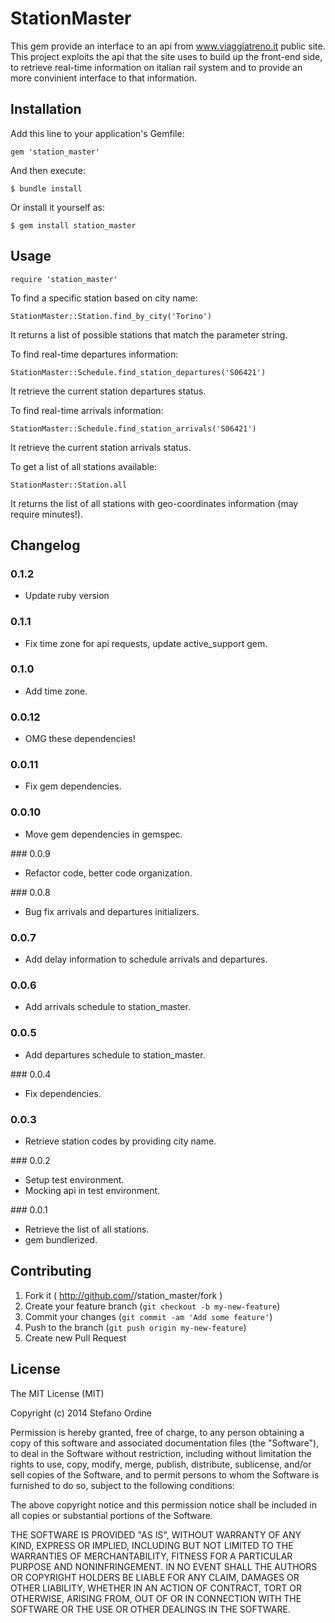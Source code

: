 # StationMaster

This gem provide an interface to an api from www.viaggiatreno.it public site.
This project exploits the api that the site uses to build up the front-end side,
to retrieve real-time information on italian rail system and to provide an more
convinient interface to that information.

## Installation

Add this line to your application's Gemfile:

    gem 'station_master'

And then execute:

    $ bundle install

Or install it yourself as:

    $ gem install station_master

## Usage

    require 'station_master'

To find a specific station based on city name:

    StationMaster::Station.find_by_city('Torino')

It returns a list of possible stations that match the parameter string.

To find real-time departures information:

    StationMaster::Schedule.find_station_departures('S06421')

It retrieve the current station departures status.

To find real-time arrivals information:

    StationMaster::Schedule.find_station_arrivals('S06421')

It retrieve the current station arrivals status.

To get a list of all stations available:

    StationMaster::Station.all


It returns the list of all stations with geo-coordinates information (may
require minutes!).

## Changelog

### 0.1.2

- Update ruby version

### 0.1.1

- Fix time zone for api requests, update active_support gem.

### 0.1.0

- Add time zone.

### 0.0.12

- OMG these dependencies!

### 0.0.11

- Fix gem dependencies.

### 0.0.10

- Move gem dependencies in gemspec.

### 0.0.9

- Refactor code, better code organization.

### 0.0.8

- Bug fix arrivals and departures initializers.

### 0.0.7

- Add delay information to schedule arrivals and departures.

### 0.0.6

- Add arrivals schedule to station_master.

### 0.0.5

- Add departures schedule to station_master.

### 0.0.4

- Fix dependencies.

### 0.0.3

- Retrieve station codes by providing city name.

### 0.0.2

- Setup test environment.
- Mocking api in test environment.

### 0.0.1

- Retrieve the list of all stations.
- gem bundlerized.

## Contributing

1. Fork it ( http://github.com/<my-github-username>/station_master/fork )
2. Create your feature branch (`git checkout -b my-new-feature`)
3. Commit your changes (`git commit -am 'Add some feature'`)
4. Push to the branch (`git push origin my-new-feature`)
5. Create new Pull Request

## License

The MIT License (MIT)

Copyright (c) 2014 Stefano Ordine

Permission is hereby granted, free of charge, to any person obtaining a copy
of this software and associated documentation files (the "Software"), to deal
in the Software without restriction, including without limitation the rights
to use, copy, modify, merge, publish, distribute, sublicense, and/or sell
copies of the Software, and to permit persons to whom the Software is
furnished to do so, subject to the following conditions:

The above copyright notice and this permission notice shall be included in all
copies or substantial portions of the Software.

THE SOFTWARE IS PROVIDED "AS IS", WITHOUT WARRANTY OF ANY KIND, EXPRESS OR
IMPLIED, INCLUDING BUT NOT LIMITED TO THE WARRANTIES OF MERCHANTABILITY,
FITNESS FOR A PARTICULAR PURPOSE AND NONINFRINGEMENT. IN NO EVENT SHALL THE
AUTHORS OR COPYRIGHT HOLDERS BE LIABLE FOR ANY CLAIM, DAMAGES OR OTHER
LIABILITY, WHETHER IN AN ACTION OF CONTRACT, TORT OR OTHERWISE, ARISING FROM,
OUT OF OR IN CONNECTION WITH THE SOFTWARE OR THE USE OR OTHER DEALINGS IN THE
SOFTWARE.

